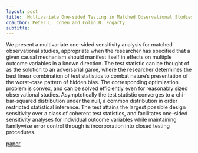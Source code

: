 ```yaml
---
layout: post
title:  Multivariate One-sided Testing in Matched Observational Studies as an Adversarial Game
coauthor: Peter L. Cohen and Colin B. Fogarty
subtitle:
---
```


We present a multivariate one-sided sensitivity analysis for matched observational studies, appropriate when the researcher has specified that a given causal mechanism should manifest itself in effects on multiple outcome variables in a known direction. The test statistic can be thought of as the solution to an adversarial game, where the researcher determines the best linear combination of test statistics to combat nature’s presentation of the worst-case pattern of hidden bias. The corresponding optimization problem is convex, and can be solved efficiently even for reasonably sized observational studies. Asymptotically the test statistic converges to a chi-bar-squared distribution under the null, a common distribution in order restricted statistical inference. The test attains the largest possible design sensitivity over a class of coherent test statistics, and facilitates one-sided sensitivity analyses for individual outcome variables while maintaining familywise error control through is incorporation into closed testing procedures.

[paper](/assets/sensitivity.pdf)
